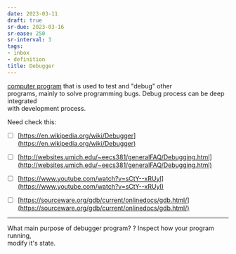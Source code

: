 ```yaml
---
date: 2023-03-11
draft: true
sr-due: 2023-03-16
sr-ease: 250
sr-interval: 3
tags:
- inbox
- definition
title: Debugger
---
```

   
[computer program](./computer%20program.md) that is used to test and "debug" other   
programs, mainly to solve programming bugs. Debug process can be deep integrated   
with development process.   
   
Need check this:   
   
   
- [ ] [https://en.wikipedia.org/wiki/Debugger](https://en.wikipedia.org/wiki/Debugger)   
- [ ] [http://websites.umich.edu/~eecs381/generalFAQ/Debugging.html](http://websites.umich.edu/~eecs381/generalFAQ/Debugging.html)   
- [ ] [https://www.youtube.com/watch?v=sCtY--xRUyI](https://www.youtube.com/watch?v=sCtY--xRUyI)   
- [ ] [https://sourceware.org/gdb/current/onlinedocs/gdb.html/](https://sourceware.org/gdb/current/onlinedocs/gdb.html/)   
   
   
---   
   
What main purpose of debugger program? ? Inspect how your program running,   
modify it's state.